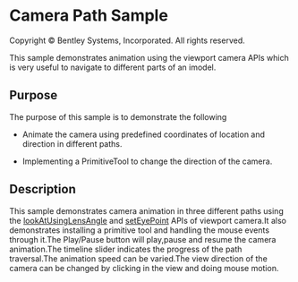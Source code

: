 # Camera Path Sample

Copyright © Bentley Systems, Incorporated. All rights reserved.

This sample demonstrates animation using the viewport camera APIs which is very useful to navigate to different parts of an imodel.

## Purpose

The purpose of this sample is to demonstrate the following

* Animate the camera using predefined coordinates of location and direction in different paths.

* Implementing a PrimitiveTool to change the direction of the camera.

## Description

This sample demonstrates camera animation in three different paths using the [lookAtUsingLensAngle](https://www.itwinjs.org/reference/imodeljs-frontend/views/viewstate3d/lookatusinglensangle/) and [setEyePoint](https://www.itwinjs.org/reference/imodeljs-common/rendering/camera/#seteyepoint) APIs of viewport camera.It also demonstrates installing a primitive tool and handling the mouse events through it.The Play/Pause button will play,pause and resume the camera animation.The timeline slider indicates the progress of the path traversal.The animation speed can be varied.The view direction of the camera can be changed by clicking in the view and doing mouse motion.
